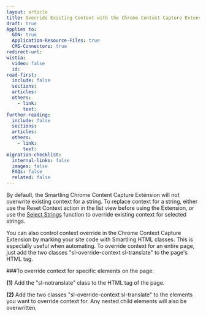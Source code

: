 ```yaml
---
layout: article
title: Override Existing Context with the Chrome Context Capture Extension
draft: true
Applies to:
  GDN: true
  Application-Resource-Files: true
  CMS-Connectors: true
redirect-url:
wistia:
  video: false
  id:
read-first:
  include: false
  sections:
  articles:
  others:
    - link:
      text:
further-reading:
  include: false
  sections:
  articles:
  others:
    - link:
      text:
migration-checklist:
  internal-links: false
  images: false
  FAQs: false
  related: false
---
```


By default, the Smartling Chrome Content Capture Extension will not overwrite existing context for a string. To replace context for a string, either use the Reset Context action in the list view before using the Extension, or use the [Select Strings]() function to override existing context for selected strings.

You can also control context override in the Chrome Context Capture Extension by marking your site code with Smartling HTML classes. This is especially useful when automating. To override context for an entire page, just add the two classes "sl-override-context sl-translate" to the page's HTML tag.

###To override context for specific elements on the page:

**(1)** Add the "sl-notranslate" class to the HTML tag of the page.

**(2)** Add the two classes "sl-override-context sl-translate" to the elements you want to override context for. Any nested child elements will also be overwritten.
